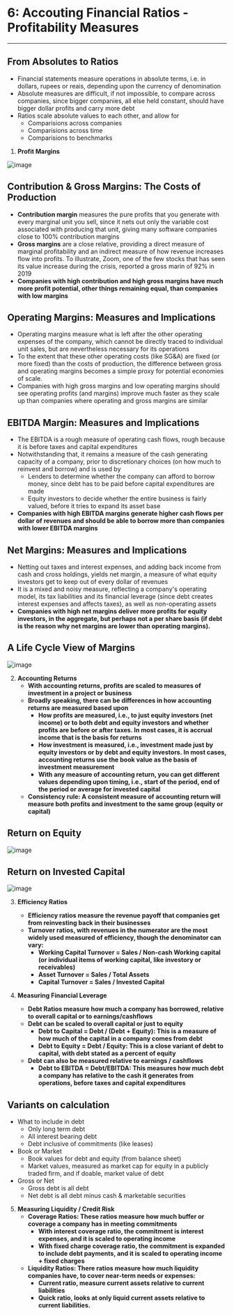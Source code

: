 # 6: Accouting Financial Ratios - Profitability Measures

---

## From Absolutes to Ratios

- Financial statements measure operations in absolute terms, i.e. in dollars, rupees or reais, depending upon the currency of denomination
- Absolute measures are difficult, if not impossible, to compare across companies, since bigger companies, all else held constant, should have bigger dollar profits and carry more debt
- Ratios scale absolute values to each other, and allow for
  - Comparisions across companies
  - Comparisions across time
  - Comparisions to benchmarks

1. **Profit Margins**

![image](media/Accounting-for-Finance_6-Accouting-Financial-Ratios-Profitability-Measures-image1.jpeg)

## Contribution & Gross Margins: The Costs of Production

- **Contribution margin** measures the pure profits that you generate with every marginal unit you sell, since it nets out only the variable cost associated with producing that unit, giving many software companies close to 100% contribution margins
- **Gross margins** are a close relative, providing a direct measure of marginal profitability and an indirect measure of how revenue increases flow into profits. To illustrate, Zoom, one of the few stocks that has seen its value increase during the crisis, reported a gross marin of 92% in 2019
- **Companies with high contribution and high gross margins have much more profit potential, other things remaining equal, than companies with low margins**

## Operating Margins: Measures and Implications

- Operating margins measure what is left after the other operating expenses of the company, which cannot be directly traced to individual unit sales, but are nevertheless necessary for its operations
- To the extent that these other operating costs (like SG&A) are fixed (or more fixed) than the costs of production, the difference between gross and operating margins becomes a simple proxy for potential economies of scale.
- Companies with high gross margins and low operating margins should see operating profits (and margins) improve much faster as they scale up than companies where operating and gross margins are similar

## EBITDA Margin: Measures and Implications

- The EBITDA is a rough measure of operating cash flows, rough because it is before taxes and capital expenditures
- Notwithstanding that, it remains a measure of the cash generating capacity of a company, prior to discretionary choices (on how much to reinvest and borrow) and is used by
  - Lenders to determine whether the company can afford to borrow money, since debt has to be paid before capital expenditures are made
  - Equity investors to decide whether the entire business is fairly valued, before it tries to expand its asset base
- **Companies with high EBITDA margins generate higher cash flows per dollar of revenues and should be able to borrow more than companies with lower EBITDA margins**

## Net Margins: Measures and Implications

- Netting out taxes and interest expenses, and adding back income from cash and cross holdings, yields net margin, a measure of what equity investors get to keep out of every dollar of revenues
- It is a mixed and noisy measure, reflecting a company's operating model, its tax liabilities and its financial leverage (since debt creates interest expenses and affects taxes), as well as non-operating assets
- **Companies with high net margins deliver more profits for equity investors, in the aggregate, but perhaps not a per share basis (if debt is the reason why net margins are lower than operating margins).**

## A Life Cycle View of Margins

![image](media/Accounting-for-Finance_6-Accouting-Financial-Ratios-Profitability-Measures-image2.jpg)

2. **Accounting Returns**
    - **With accounting returns, profits are scaled to measures of investment in a project or business**
    - **Broadly speaking, there can be differences in how accounting returns are measured based upon**
        - **How profits are measured, i.e., to just equity investors (net income) or to both debt and equity investors and whether profits are before or after taxes. In most cases, it is accrual income that is the basis for returns**
        - **How investment is measured, i.e., investment made just by equity investors or by debt and equity investors. In most cases, accounting returns use the book value as the basis of investment measurement**
        - **With any measure of accounting return, you can get different values depending upon timing, i.e., start of the period, end of the period or average for invested capital**
    - **Consistency rule: A consistent measure of accounting return will measure both profits and investment to the same group (equity or capital)**

## Return on Equity

![image](media/Accounting-for-Finance_6-Accouting-Financial-Ratios-Profitability-Measures-image3.jpg)

## Return on Invested Capital

![image](media/Accounting-for-Finance_6-Accouting-Financial-Ratios-Profitability-Measures-image4.jpg)

3. **Efficiency Ratios**
    - **Efficiency ratios measure the revenue payoff that companies get from reinvesting back in their businesses**
    - **Turnover ratios, with revenues in the numerator are the most widely used measured of efficiency, though the denominator can vary:**
        - **Working Capital Turnover = Sales / Non-cash Working capital (or individual items of working capital, like investory or receivables)**
        - **Asset Turnover = Sales / Total Assets**
        - **Capital Turnover = Sales / Invested Capital**

4. **Measuring Financial Leverage**
    - **Debt Ratios measure how much a company has borrowed, relative to overall capital or to earnings/cashflows**
    - **Debt can be scaled to overall capital or just to equity**
        - **Debt to Capital = Debt / (Debt + Equity): This is a measure of how much of the capital in a company comes from debt**
        - **Debt to Equity = Debt / Equity: This is a close variant of debt to capital, with debt stated as a percent of equity**
    - **Debt can also be measured relative to earnings / cashflows**
        - **Debt to EBITDA = Debt/EBITDA: This measures how much debt a company has relative to the cash it generates from operations, before taxes and capital expenditures**

## Variants on calculation

- What to include in debt
  - Only long term debt
  - All interest bearing debt
  - Debt inclusive of commitments (like leases)
- Book or Market
  - Book values for debt and equity (from balance sheet)
  - Market values, measured as market cap for equity in a publicly traded firm, and if doable, market value of debt
- Gross or Net
  - Gross debt is all debt
  - Net debt is all debt minus cash & marketable securities

5. **Measuring Liquidity / Credit Risk**
    - **Coverage Ratios: These ratios measure how much buffer or coverage a company has in meeting commitments**
        - **With interest coverage ratio, the commitment is interest expenses, and it is scaled to operating income**
        - **With fixed charge coverage ratio, the commitment is expanded to include debt payments, and it is scaled to operating income + fixed charges**
    - **Liquidity Ratios: There ratios measure how much liquidity companies have, to cover near-term needs or expenses:**
        - **Current ratio, measure current assets relative to current liabilities**
        - **Quick ratio, looks at only liquid current assets relative to current liabilities.**
